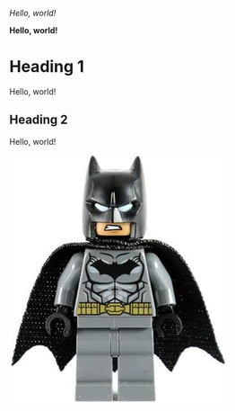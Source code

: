 *Hello, world!*

**Hello, world!**

# Heading 1
Hello, world!

## Heading 2 
Hello, world!

![Image](batman.jpg)
